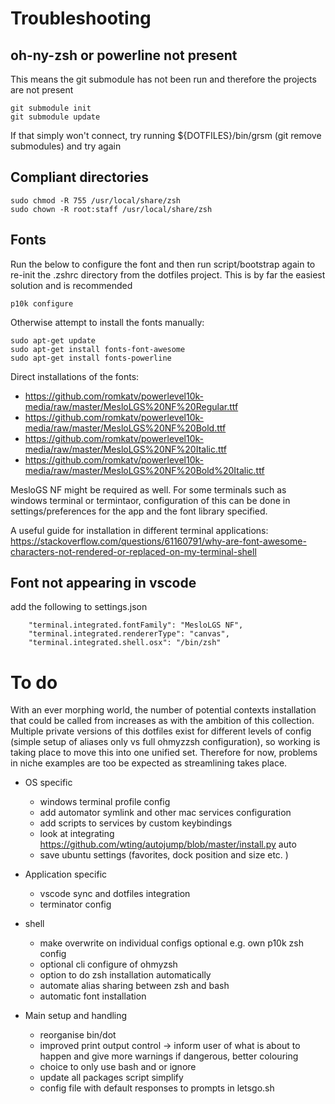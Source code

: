 # Troubleshooting 
## oh-ny-zsh or powerline not present

This means the git submodule has not been run and therefore the projects are not present

```
git submodule init
git submodule update
```

If that simply won't connect, try running ${DOTFILES}/bin/grsm (git remove submodules) and try again 

## Compliant directories

```
sudo chmod -R 755 /usr/local/share/zsh
sudo chown -R root:staff /usr/local/share/zsh
```

## Fonts

Run the below to configure the font and then run script/bootstrap again to re-init the .zshrc directory from the dotfiles project. This is by far the easiest solution and is recommended

```
p10k configure
```

Otherwise attempt to install the fonts manually:
```  
sudo apt-get update
sudo apt-get install fonts-font-awesome
sudo apt-get install fonts-powerline
```

Direct installations of the fonts:

- https://github.com/romkatv/powerlevel10k-media/raw/master/MesloLGS%20NF%20Regular.ttf
- https://github.com/romkatv/powerlevel10k-media/raw/master/MesloLGS%20NF%20Bold.ttf
- https://github.com/romkatv/powerlevel10k-media/raw/master/MesloLGS%20NF%20Italic.ttf
- https://github.com/romkatv/powerlevel10k-media/raw/master/MesloLGS%20NF%20Bold%20Italic.ttf

MesloGS NF might be required as well. For some terminals such as windows terminal or termintaor, configuration of this can be done in settings/preferences for the app and the font library specified.

A useful guide for installation in different terminal applications: https://stackoverflow.com/questions/61160791/why-are-font-awesome-characters-not-rendered-or-replaced-on-my-terminal-shell

## Font not appearing in vscode

add the following to settings.json

```
    "terminal.integrated.fontFamily": "MesloLGS NF",
    "terminal.integrated.rendererType": "canvas",
    "terminal.integrated.shell.osx": "/bin/zsh"
```
# To do

With an ever morphing world, the number of potential contexts installation that could be called from increases as with the ambition of this collection. Multiple private versions of this dotfiles exist for different levels of config (simple setup of aliases only vs full ohmyzzsh configuration), so working is taking place to move this into one unified set. Therefore for now, problems in niche examples are too be expected as streamlining takes place.


- OS specific
    - windows terminal profile config
    - add automator symlink and other mac services configuration
    - add scripts to services by custom keybindings
    - look at integrating https://github.com/wting/autojump/blob/master/install.py auto
    - save ubuntu settings (favorites, dock position and size etc. )

- Application specific
    - vscode sync and dotfiles integration
    - terminator config

- shell
    - make overwrite on individual configs optional e.g. own p10k zsh config
    - optional cli configure of ohmyzsh
    - option to do zsh installation automatically
    - automate alias sharing between zsh and bash
    - automatic font installation

- Main setup and handling
    - reorganise bin/dot
    - improved print output control -> inform user of what is about to happen and give more warnings if dangerous, better colouring
    - choice to only use bash and or ignore 
    - update all packages script simplify
    - config file with default responses to prompts in letsgo.sh 
